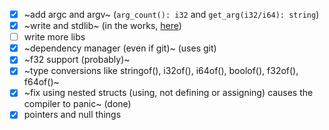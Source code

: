 - [x] ~add argc and argv~  (`arg_count(): i32` and `get_arg(i32/i64): string`)
- [x] ~write and stdlib~   (in the works, [here](https://github.com/LumoraLang/stdlib))
- [ ] write more libs
- [x] ~dependency manager (even if git)~  (uses git)
- [x] ~f32 support (probably)~
- [x] ~type conversions like stringof(), i32of(), i64of(), boolof(), f32of(), f64of()~
- [x] ~fix using nested structs (using, not defining or assigning) causes the compiler to panic~  (done)
- [x] pointers and null things
